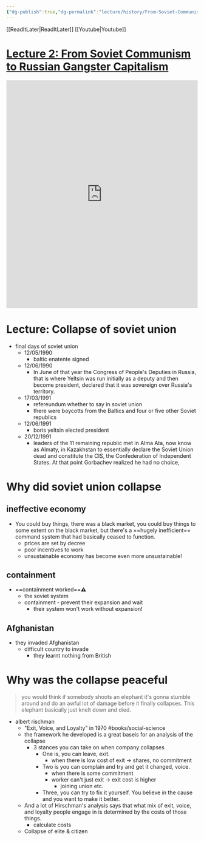 ```yaml
---
{"dg-publish":true,"dg-permalink":"lecture/history/From-Soviet-Communism-to-Russian-Gangster-Capitalism","permalink":"/lecture/history/From-Soviet-Communism-to-Russian-Gangster-Capitalism/","dgHomeLink":false,"dgPassFrontmatter":false}
---
```



[[ReadItLater|ReadItLater]] [[Youtube|Youtube]]

# [Lecture 2: From Soviet Communism to Russian Gangster Capitalism](https://www.youtube.com/watch?v=f5nbT4xQqwI)

<iframe width="100%" height="600px" src="https://www.youtube.com/embed/f5nbT4xQqwI" title="YouTube video player" frameborder="0" allow="accelerometer; autoplay; clipboard-write; encrypted-media; gyroscope; picture-in-picture" allowfullscreen></iframe>

# Lecture: Collapse of soviet union


- final days of soviet union
	- 12/05/1990
		- baltic enatente signed
	- 12/06/1990
		- In June of that year the Congress of People's Deputies in Russia, that is where Yeltsin was run initially as a deputy and then become president, declared that it was sovereign over Russia's territory.
	- 17/03/1991
		- refereundum whether to say in soviet union
		- there were boycotts from the Baltics and four or five other Soviet republics
	- 12/06/1991
		- boris yeltsin elected president
	- 20/12/1991
		- leaders of the 11 remaining republic met in Alma Ata, now know as Almaty, in Kazakhstan to essentially declare the Soviet Union dead and constitute the CIS, the Confederation of Independent States. At that point Gorbachev realized he had no choice,
# Why did soviet union collapse


## ineffective economy
- You could buy things, there was a black market, you could buy things to some extent on the black market, but there's a ==hugely inefficient== command system that had basically ceased to function.
	- prices are set by decree
	- poor incentives to work
	- unsustainable economy has become even more unsustainable!

## containment
- ==containment worked==⚠️
	- the soviet system
	- containment - prevent their expansion and wait
		- their system won't work without expansion!


## Afghanistan
- they invaded Afghanistan
	- difficult country to invade
		- they learnt nothing from British


# Why was the collapse peaceful

  >you would think if somebody shoots an elephant it's gonna stumble around and do an awful lot of damage before it finally collapses. This elephant basically just knelt down and died.

- albert rischman
	- "Exit, Voice, and Loyalty" in 1970 #books/social-science
	- the framework he developed is a great baseis for an analysis of the collapse
		- 3 stances you can take on when company collapses
			- One is, you can leave, exit.
				- when there is low cost of exit -> shares, no commitment
			- Two is you can complain and try and get it changed, voice.
				- when there is some commitment
				- worker can't just exit -> exit cost is higher
					- joining union etc.
			- Three, you can try to fix it yourself. You believe in the cause and you want to make it better.
	- And a lot of Hirschman's analysis says that what mix of exit, voice, and loyalty people engage in is determined by the costs of those things.
		- calculate costs 
	- Collapse of elite & citizen 